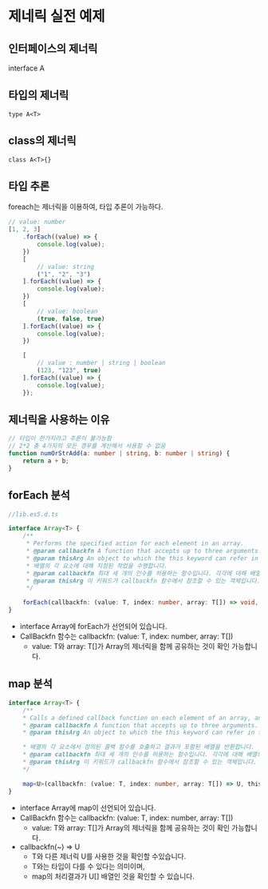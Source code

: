 # 제네릭 실전 예제

## 인터페이스의 제너릭

interface A<T>

## 타입의 제너릭

    type A<T>

## class의 제너릭

    class A<T>{}

## 타입 추론

foreach는 제너릭을 이용하여, 타입 추론이 가능하다.

```ts
// value: number
[1, 2, 3]
	.forEach((value) => {
		console.log(value);
	})
	[
		// value: string
		("1", "2", "3")
	].forEach((value) => {
		console.log(value);
	})
	[
		// value: boolean
		(true, false, true)
	].forEach((value) => {
		console.log(value);
	})

	[
		// value : number | string | boolean
		(123, "123", true)
	].forEach((value) => {
		console.log(value);
	});
```

## 제너릭을 사용하는 이유

```ts
// 타입이 한가지라고 추론이 불가능함
// 2*2 총 4가지의 모든 경우를 계산해서 사용할 수 없음
function numOrStrAdd(a: number | string, b: number | string) {
	return a + b;
}
```

## forEach 분석

```ts
//lib.es5.d.ts

interface Array<T> {
	/**
	 * Performs the specified action for each element in an array.
	 * @param callbackfn A function that accepts up to three arguments. forEach calls the callbackfn function one time for each element in the array.
	 * @param thisArg An object to which the this keyword can refer in the callbackfn function. If thisArg is omitted, undefined is used as the this value.
	 * 배열의 각 요소에 대해 지정된 작업을 수행합니다.
	 * @param callbackfn 최대 세 개의 인수를 허용하는 함수입니다. 각각에 대해 배열의 각 요소에 대해 한 번씩 callbackfn 함수를 호출합니다.
	 * @param thisArg 이 키워드가 callbackfn 함수에서 참조할 수 있는 객체입니다. 이 Arg를 생략하면 undefined 값이 이 값으로 사용됩니다.
	 */

	forEach(callbackfn: (value: T, index: number, array: T[]) => void, thisArg?: any): void;
}
```

- interface Array<T>에 forEach가 선언되어 있습니다.
- CallBackfn 함수는 callbackfn: (value: T, index: number, array: T[])
  - value: T와 array: T[]가 Array<T>의 제너릭을 함께 공유하는 것이 확인 가능합니다.

## map 분석

```ts
interface Array<T> {
	/**
 	* Calls a defined callback function on each element of an array, and returns an array that contains the results.
	* @param callbackfn A function that accepts up to three arguments. The map method calls the callbackfn function one time for each element in the array.
	* @param thisArg An object to which the this keyword can refer in the callbackfn function. If thisArg is omitted, undefined is used as the this value.

	* 배열의 각 요소에서 정의된 콜백 함수를 호출하고 결과가 포함된 배열을 반환합니다.
	* @param callbackfn 최대 세 개의 인수를 허용하는 함수입니다. 각각에 대해 배열의 각 요소에 대해 한 번씩 callbackfn 함수를 호출합니다.
	* @param thisArg 이 키워드가 callbackfn 함수에서 참조할 수 있는 객체입니다. 이 Arg를 생략하면 undefined 값이 이 값으로 사용됩니다.
	*/

	map<U>(callbackfn: (value: T, index: number, array: T[]) => U, thisArg?: any): U[];
}
```

- interface Array<T>에 map이 선언되어 있습니다.
- CallBackfn 함수는 callbackfn: (value: T, index: number, array: T[])
  - value: T와 array: T[]가 Array<T>의 제너릭을 함께 공유하는 것이 확인 가능합니다.
- callbackfn(~) => U
  - T와 다른 제너릭 U를 사용한 것을 확인할 수있습니다.
  - T와는 타입이 다를 수 있다는 의미이며,
  - map의 처리결과가 U[] 배열인 것을 확인할 수 있습니다.
